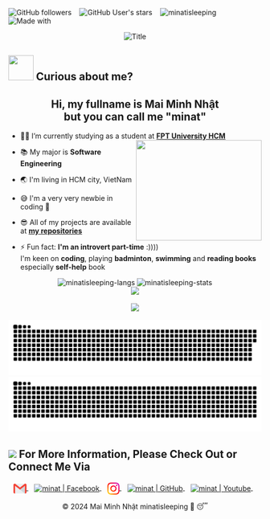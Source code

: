 <img alt="GitHub followers" src="https://img.shields.io/github/followers/minatisleeping?style=social"> &nbsp;&nbsp; <img alt="GitHub User's stars" src="https://img.shields.io/github/stars/minatisleeping?style=social"> &nbsp;&nbsp; <img src="https://komarev.com/ghpvc/?username=minatisleeping&label=Profile%20views&color=brightgreen&style=flat" alt="minatisleeping"/> &nbsp;&nbsp; <img src="https://img.shields.io/badge/Made%20with-Markdown-1f425f.svg" alt="Made with"/>


<div align="center">
  <img src="https://readme-typing-svg.herokuapp.com?font=Architects+Daughter&color=%2338C2FF&size=50&center=true&vCenter=true&height=60&width=600&lines=Hii!+I'm+minat;Minatisleeping+zzzz!!!;Welcome+to+my+profile!" alt="Title"></img>
</div>

## <img src="https://raw.githubusercontent.com/nixin72/nixin72/master/wave.gif" width="50px" height="50px"></img> Curious about me?

## <div align="center">Hi, my fullname is Mai Minh Nhật<br/>but you can call me "minat"</div>

- 👨‍💻 I’m currently studying as a student at [**FPT University HCM**](https://hcmuni.fpt.edu.vn/)<img src="https://media1.giphy.com/media/zOvBKUUEERdNm/giphy.gif?cid=ecf05e47oave78i42k7n567fhsx3hg7lrz1bp3v1sba3mg02&ep=v1_gifs_search&rid=giphy.gif&ct=g" width="250" height="200" align="right"/>
- 📚 My major is **Software Engineering**
- 🌏 I'm living in HCM city, VietNam
- 😅 I'm a very very newbie in coding 🐧
- 😎 All of my projects are available at [**my repositories**](https://github.com/minatisleeping?tab=repositories)

- ⚡ Fun fact: **I'm an introvert part-time** :))))<br/>I'm keen on **coding**, playing **badminton**, **swimming** and **reading books** especially **self-help** book

<div align="center">
  <img height="150em" src="https://github-readme-stats.vercel.app/api/top-langs/?username=minatisleeping&layout=compact&show_icon=true&theme=tokyonight" alt="minatisleeping-langs"/>
  <img height="150em" src="https://github-readme-stats.vercel.app/api/?username=minatisleeping&layout=compact&show_icon=true&theme=tokyonight" alt="minatisleeping-stats"/>
  <div align="center">
    <img src="http://github-readme-streak-stats.herokuapp.com?user=minatisleeping&theme=algolia&background=0d1117&hide_border=true" />
  </div>
</div>

<p align="center">
  <img src="https://readme-typing-svg.herokuapp.com?font=Fira+Code&weight=500&size=22&duration=2000&pause=1000&width=435&lines=Thanks+for+watching+my+profile!">
</p>

<div align="center">
  <picture>
    <source media="(prefers-color-scheme: dark)" srcset="https://raw.githubusercontent.com/khoahd7621/khoahd7621/abdd6f1f216e501a84bb739f67799da11d93f7ee/github-snake-dark.svg" />
    <source media="(prefers-color-scheme: light)" srcset="https://raw.githubusercontent.com/khoahd7621/khoahd7621/abdd6f1f216e501a84bb739f67799da11d93f7ee/github-snake.svg" />
    <img alt="github-snake" src="https://raw.githubusercontent.com/khoahd7621/khoahd7621/abdd6f1f216e501a84bb739f67799da11d93f7ee/github-snake.svg" />
  </picture>
</div>
<div align="center">
  <picture>
    <source media="(prefers-color-scheme: dark)" srcset="https://raw.githubusercontent.com/minatisleeping/minatisleeping/abdd6f1f216e501a84bb739f67799da11d93f7ee/github-snake-dark.svg" />
    <source media="(prefers-color-scheme: light)" srcset="https://raw.githubusercontent.com/minatisleeping/minatisleeping/abdd6f1f216e501a84bb739f67799da11d93f7ee/github-snake.svg" />
    <img alt="github-snake" src="https://raw.githubusercontent.com/minatisleeping/minatisleeping/abdd6f1f216e501a84bb739f67799da11d93f7ee/github-snake.svg" />
  </picture>
</div>

## <img src='https://raw.githubusercontent.com/ShahriarShafin/ShahriarShafin/main/Assets/handshake.gif' width="5%"> For More Information, Please Check Out or Connect Me Via

<p align="center">
  <a href="mailto:minatt2002@gmail.com" >
    <img align="center" alt="minat | Gmail" width="26px" src="https://github.com/SatYu26/SatYu26/blob/master/Assets/Gmail.svg" />
  </a> &nbsp;&nbsp;
  
  <a href="https://www.facebook.com/profile.php?id=100013008076651" target="_blank">
      <img align="center" alt="minat | Facebook" width="24px" src="https://upload.wikimedia.org/wikipedia/en/thumb/0/04/Facebook_f_logo_%282021%29.svg/100px-Facebook_f_logo_%282021%29.svg.png" />
  </a> &nbsp;&nbsp;
  
  <a href="https://www.instagram.com/_hi.iminat_/" target="_blank">
    <img align="center" alt="minat | Instagram" width="24px" src="https://github.com/SatYu26/SatYu26/blob/master/Assets/Instagram.svg" />
  </a> &nbsp;&nbsp;
  
  <a href="https://profile-summary-for-github.herokuapp.com/user/minatisleeping" target="_blank">
    <img align="center" alt="minat | GitHub" width="26px" src="https://upload.wikimedia.org/wikipedia/commons/thumb/a/ae/Github-desktop-logo-symbol.svg/1024px-Github-desktop-logo-symbol.svg.png" />
  </a> &nbsp;&nbsp;
  
  <a href="https://www.youtube.com/channel/UCrmitVU9h4Qyg7SlEiyElyQ" target="_blank">
    <img align="center" alt="minat | Youtube" width="32px" src="https://icon-library.com/images/youtube-video-icon-png/youtube-video-icon-png-29.jpg" />
  </a> &nbsp;&nbsp;
<p> 

<div align="center">
  &copy; 2024 Mai Minh Nhật minatisleeping 🛌 😴 
</div>
